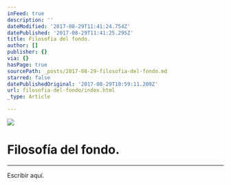 ```yaml
---
inFeed: true
description: ''
dateModified: '2017-08-29T11:41:24.754Z'
datePublished: '2017-08-29T11:41:25.295Z'
title: Filosofía del fondo.
author: []
publisher: {}
via: {}
hasPage: true
sourcePath: _posts/2017-08-29-filosofia-del-fondo.md
starred: false
datePublishedOriginal: '2017-08-29T10:59:11.209Z'
url: filosofia-del-fondo/index.html
_type: Article

---
```

![](https://the-grid-user-content.s3-us-west-2.amazonaws.com/8f83fe60-5dd3-4ed4-85a9-be791beadd6e.jpg)

# Filosofía del fondo.

---

Escribir aquí.